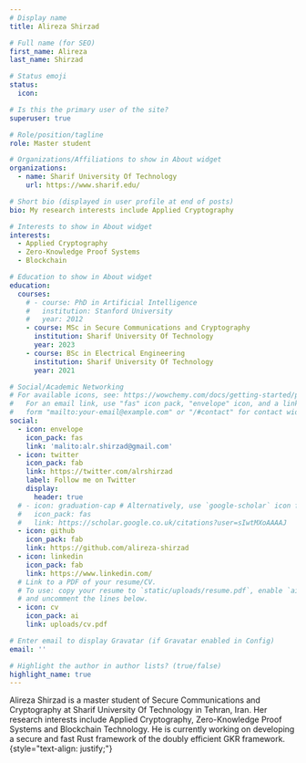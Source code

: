 ```yaml
---
# Display name
title: Alireza Shirzad

# Full name (for SEO)
first_name: Alireza
last_name: Shirzad

# Status emoji
status:
  icon: 

# Is this the primary user of the site?
superuser: true

# Role/position/tagline
role: Master student

# Organizations/Affiliations to show in About widget
organizations:
  - name: Sharif University Of Technology
    url: https://www.sharif.edu/

# Short bio (displayed in user profile at end of posts)
bio: My research interests include Applied Cryptography

# Interests to show in About widget
interests:
  - Applied Cryptography
  - Zero-Knowledge Proof Systems
  - Blockchain

# Education to show in About widget
education:
  courses:
    # - course: PhD in Artificial Intelligence
    #   institution: Stanford University
    #   year: 2012
    - course: MSc in Secure Communications and Cryptography
      institution: Sharif University Of Technology
      year: 2023
    - course: BSc in Electrical Engineering
      institution: Sharif University Of Technology
      year: 2021

# Social/Academic Networking
# For available icons, see: https://wowchemy.com/docs/getting-started/page-builder/#icons
#   For an email link, use "fas" icon pack, "envelope" icon, and a link in the
#   form "mailto:your-email@example.com" or "/#contact" for contact widget.
social:
  - icon: envelope
    icon_pack: fas
    link: 'malito:alr.shirzad@gmail.com'
  - icon: twitter
    icon_pack: fab
    link: https://twitter.com/alrshirzad
    label: Follow me on Twitter
    display:
      header: true
  # - icon: graduation-cap # Alternatively, use `google-scholar` icon from `ai` icon pack
  #   icon_pack: fas
  #   link: https://scholar.google.co.uk/citations?user=sIwtMXoAAAAJ
  - icon: github
    icon_pack: fab
    link: https://github.com/alireza-shirzad
  - icon: linkedin
    icon_pack: fab
    link: https://www.linkedin.com/
  # Link to a PDF of your resume/CV.
  # To use: copy your resume to `static/uploads/resume.pdf`, enable `ai` icons in `params.yaml`,
  # and uncomment the lines below.
  - icon: cv
    icon_pack: ai
    link: uploads/cv.pdf

# Enter email to display Gravatar (if Gravatar enabled in Config)
email: ''

# Highlight the author in author lists? (true/false)
highlight_name: true
---
```


Alireza Shirzad is a master student of Secure Communications and Cryptography at Sharif University Of Technology in Tehran, Iran. Her research interests include Applied Cryptography, Zero-Knowledge Proof Systems and Blockchain Technology. He is currently working on developing a secure and fast Rust framework of the doubly efficient GKR framework.
{style="text-align: justify;"}
